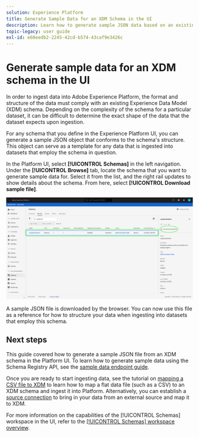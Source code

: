 ```yaml
---
solution: Experience Platform
title: Generate Sample Data for an XDM Schema in the UI
description: Learn how to generate sample JSON data based on an existing schema in the Adobe Experience Platform user interface.
topic-legacy: user guide
exl-id: e60eedb2-2245-42cd-b574-43caf9e3426c
---
```

# Generate sample data for an XDM schema in the UI

In order to ingest data into Adobe Experience Platform, the format and structure of the data must comply with an existing Experience Data Model (XDM) schema. Depending on the complexity of the schema for a particular dataset, it can be difficult to determine the exact shape of the data that the dataset expects upon ingestion.

For any schema that you define in the Experience Platform UI, you can generate a sample JSON object that conforms to the schema's structure. This object can serve as a template for any data that is ingested into datasets that employ the schema in question.

In the Platform UI, select **[!UICONTROL Schemas]** in the left navigation. Under the **[!UICONTROL Browse]** tab, locate the schema that you want to generate sample data for. Select it from the list, and the right rail updates to show details about the schema. From here, select **[!UICONTROL Download sample file]**.

![](../images/ui/sample/sample-data.png)

A sample JSON file is downloaded by the browser. You can now use this file as a reference for how to structure your data when ingesting into datasets that employ this schema.

## Next steps

This guide covered how to generate a sample JSON file from an XDM schema in the Platform UI. To learn how to generate sample data using the Schema Registry API, see the [sample data endpoint guide](../api/sample-data.md).

Once you are ready to start ingesting data, see the tutorial on [mapping a CSV file to XDM](../../ingestion/tutorials/map-a-csv-file.md) to learn how to map a flat data file (such as a CSV) to an XDM schema and ingest it into Platform. Alternatively, you can establish a [source connection](../../sources/home.md) to bring in your data from an external source and map it to XDM.

For more information on the capabilities of the [!UICONTROL Schemas] workspace in the UI, refer to the [[!UICONTROL Schemas] workspace overview](./overview.md).
